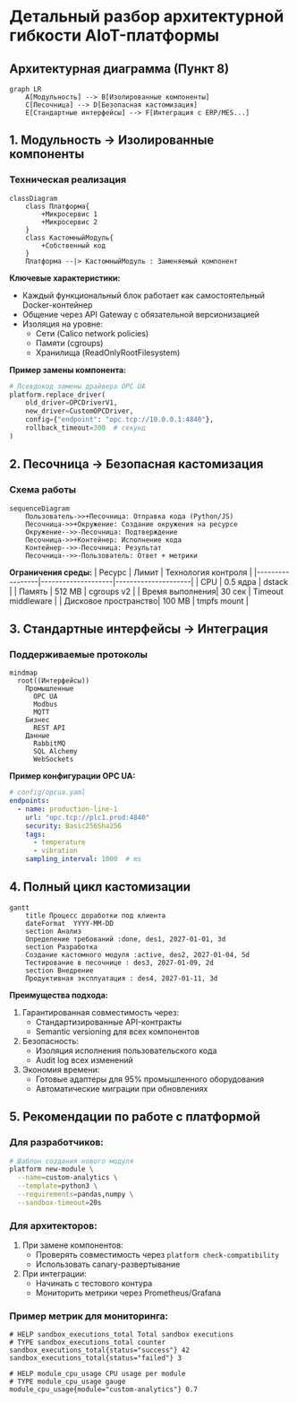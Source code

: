 # Детальный разбор архитектурной гибкости AIoT-платформы

## Архитектурная диаграмма (Пункт 8)
```mermaid
graph LR
    A[Модульность] --> B[Изолированные компоненты]
    C[Песочница] --> D[Безопасная кастомизация]
    E[Стандартные интерфейсы] --> F[Интеграция с ERP/MES...]
```

## 1. Модульность → Изолированные компоненты

### Техническая реализация
```mermaid
classDiagram
    class Платформа{
        +Микросервис 1
        +Микросервис 2
    }
    class КастомныйМодуль{
        +Собственный код
    }
    Платформа --|> КастомныйМодуль : Заменяемый компонент
```

**Ключевые характеристики:**
- Каждый функциональный блок работает как самостоятельный Docker-контейнер
- Общение через API Gateway с обязательной версионизацией
- Изоляция на уровне:
  - Сети (Calico network policies)
  - Памяти (cgroups)
  - Хранилища (ReadOnlyRootFilesystem)

**Пример замены компонента:**
```python
# Псевдокод замены драйвера OPC UA
platform.replace_driver(
    old_driver=OPCDriverV1,
    new_driver=CustomOPCDriver,
    config={"endpoint": "opc.tcp://10.0.0.1:4840"},
    rollback_timeout=300  # секунд
)
```

## 2. Песочница → Безопасная кастомизация

### Схема работы
```mermaid
sequenceDiagram
    Пользователь->>+Песочница: Отправка кода (Python/JS)
    Песочница->>+Окружение: Создание окружения на ресурсе
    Окружение-->>-Песочница: Подтверждение
    Песочница->>+Контейнер: Исполнение кода
    Контейнер-->>-Песочница: Результат
    Песочница-->>-Пользователь: Ответ + метрики
```

**Ограничения среды:**
| Ресурс          | Лимит              | Технология контроля |
|-----------------|--------------------|---------------------|
| CPU             | 0.5 ядра           | dstack  |
| Память          | 512 MB             | cgroups v2          |
| Время выполнения| 30 сек             | Timeout middleware  |
| Дисковое пространство| 100 MB       | tmpfs mount         |

## 3. Стандартные интерфейсы → Интеграция

### Поддерживаемые протоколы
```mermaid
mindmap
  root((Интерфейсы))
    Промышленные
      OPC UA
      Modbus
      MQTT
    Бизнес
      REST API
    Данные
      RabbitMQ
      SQL Alchemy
      WebSockets
```

**Пример конфигурации OPC UA:**
```yaml
# config/opcua.yaml
endpoints:
  - name: production-line-1
    url: "opc.tcp://plc1.prod:4840"
    security: Basic256Sha256
    tags:
      - temperature
      - vibration
    sampling_interval: 1000  # ms
```

## 4. Полный цикл кастомизации

```mermaid
gantt
    title Процесс доработки под клиента
    dateFormat  YYYY-MM-DD
    section Анализ
    Определение требований :done, des1, 2027-01-01, 3d
    section Разработка
    Создание кастомного модуля :active, des2, 2027-01-04, 5d
    Тестирование в песочнице : des3, 2027-01-09, 2d
    section Внедрение
    Продуктивная эксплуатация : des4, 2027-01-11, 3d
```

**Преимущества подхода:**
1. Гарантированная совместимость через:
   - Стандартизированные API-контракты
   - Semantic versioning для всех компонентов
2. Безопасность:
   - Изоляция исполнения пользовательского кода
   - Audit log всех изменений
3. Экономия времени:
   - Готовые адаптеры для 95% промышленного оборудования
   - Автоматические миграции при обновлениях

## 5. Рекомендации по работе с платформой

### Для разработчиков:
```bash
# Шаблон создания нового модуля
platform new-module \
  --name=custom-analytics \
  --template=python3 \
  --requirements=pandas,numpy \
  --sandbox-timeout=20s
```

### Для архитекторов:
1. При замене компонентов:
   - Проверять совместимость через `platform check-compatibility`
   - Использовать canary-развертывание
2. При интеграции:
   - Начинать с тестового контура
   - Мониторить метрики через Prometheus/Grafana

### Пример метрик для мониторинга:
```prometheus
# HELP sandbox_executions_total Total sandbox executions
# TYPE sandbox_executions_total counter
sandbox_executions_total{status="success"} 42
sandbox_executions_total{status="failed"} 3

# HELP module_cpu_usage CPU usage per module
# TYPE module_cpu_usage gauge
module_cpu_usage{module="custom-analytics"} 0.7
```

